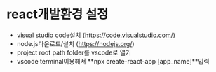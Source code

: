 # react개발환경 설정
- visual studio code설치 (https://code.visualstudio.com/)
- node.js다운로드/설치 (https://nodejs.org/)
- project root path folder를 vscode로 열기
- vscode terminal이용해서 **npx create-react-app [app_name]**입력
